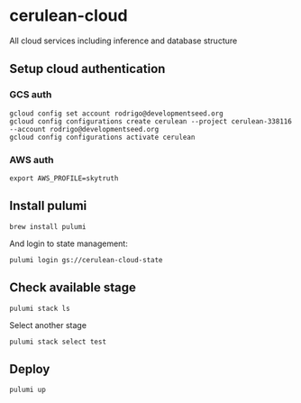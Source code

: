 # cerulean-cloud
All cloud services including inference and database structure

## Setup cloud authentication
### GCS auth
```
gcloud config set account rodrigo@developmentseed.org
gcloud config configurations create cerulean --project cerulean-338116 --account rodrigo@developmentseed.org
gcloud config configurations activate cerulean
```
### AWS auth
```
export AWS_PROFILE=skytruth
```

## Install pulumi
```
brew install pulumi
```

And login to state management:
```
pulumi login gs://cerulean-cloud-state
```

## Check available stage
```
pulumi stack ls
```
Select another stage
```
pulumi stack select test
```

## Deploy
```
pulumi up
```
